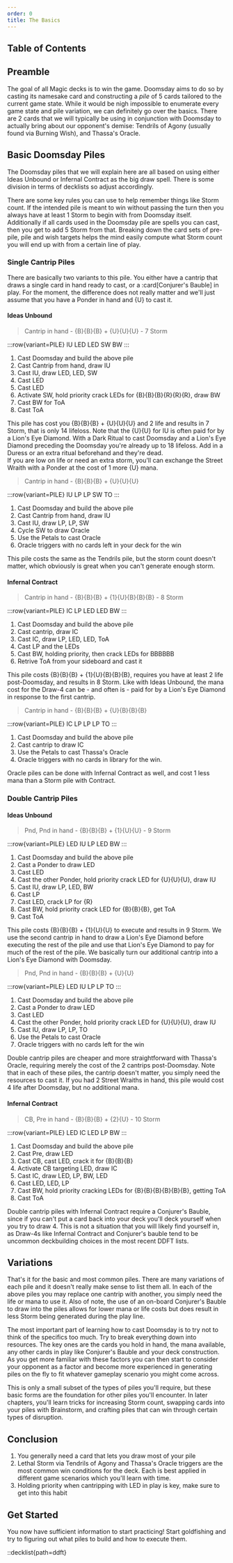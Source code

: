```yaml
---
order: 0
title: The Basics
---
```


## Table of Contents

## Preamble

The goal of all Magic decks is to win the game. Doomsday aims to do so by
casting its namesake card and constructing a _pile_ of 5 cards tailored to the
current game state. While it would be nigh impossible to enumerate every game
state and pile variation, we can definitely go over the basics. There are 2
cards that we will typically be using in conjunction with Doomsday to actually
bring about our opponent's demise: Tendrils of Agony (usually found via Burning
Wish), and Thassa's Oracle.

## Basic Doomsday Piles

The Doomsday piles that we will explain here are all based on using either Ideas
Unbound or Infernal Contract as the big draw spell. There is some division in
terms of decklists so adjust accordingly.

There are some key rules you can use to help remember things like Storm count.
If the intended pile is meant to win without passing the turn then you always
have at least 1 Storm to begin with from Doomsday itself. Additionally if all
cards used in the Doomsday pile are spells you can cast, then you get to add 5
Storm from that. Breaking down the card sets of pre-pile, pile and wish targets
helps the mind easily compute what Storm count you will end up with from a
certain line of play.

### Single Cantrip Piles

There are basically two variants to this pile. You either have a cantrip that
draws a single card in hand ready to cast, or a :card[Conjurer's Bauble] in
play. For the moment, the difference does not really matter and we'll just
assume that you have a Ponder in hand and {U} to cast it.

#### Ideas Unbound

> Cantrip in hand - {B}{B}{B} + {U}{U}{U} - 7 Storm

:::row{variant=PILE}
IU
LED
LED
SW
BW
:::

1. Cast Doomsday and build the above pile
1. Cast Cantrip from hand, draw IU
1. Cast IU, draw LED, LED, SW
1. Cast LED
1. Cast LED
1. Activate SW, hold priority crack LEDs for {B}{B}{B}{R}{R}{R}, draw BW
1. Cast BW for ToA
1. Cast ToA

This pile has cost you {B}{B}{B} + {U}{U}{U} and 2 life and results in 7 Storm,
that is only 14 lifeloss. Note that the {U}{U} for IU is often paid for by a
Lion's Eye Diamond. With a Dark Ritual to cast Doomsday and a Lion's Eye Diamond
preceding the Doomsday you're already up to 18 lifeloss. Add in a Duress or an
extra ritual beforehand and they're dead.  
If you are low on life or need an extra storm, you'll can exchange the Street
Wraith with a Ponder at the cost of 1 more {U} mana.

> Cantrip in hand - {B}{B}{B} + {U}{U}{U}

:::row{variant=PILE}
IU
LP
LP
SW
TO
:::

1. Cast Doomsday and build the above pile
1. Cast Cantrip from hand, draw IU
1. Cast IU, draw LP, LP, SW
1. Cycle SW to draw Oracle
1. Use the Petals to cast Oracle
1. Oracle triggers with no cards left in your deck for the win

This pile costs the same as the Tendrils pile, but the storm count doesn't
matter, which obviously is great when you can't generate enough storm.

#### Infernal Contract

> Cantrip in hand - {B}{B}{B} + {1}{U}{B}{B}{B} - 8 Storm

:::row{variant=PILE}
IC
LP
LED
LED
BW
:::

1. Cast Doomsday and build the above pile
1. Cast cantrip, draw IC
1. Cast IC, draw LP, LED, LED, ToA
1. Cast LP and the LEDs
1. Cast BW, holding priority, then crack LEDs for BBBBBB
1. Retrive ToA from your sideboard and cast it

This pile costs {B}{B}{B} + {1}{U}{B}{B}{B}, requires you have at least 2 life
post-Doomsday, and results in 8 Storm. Like with Ideas Unbound, the mana cost
for the Draw-4 can be - and often is - paid for by a Lion's Eye Diamond in
response to the first cantrip.

> Cantrip in hand - {B}{B}{B} + {U}{B}{B}{B}

:::row{variant=PILE}
IC
LP
LP
LP
TO
:::

1. Cast Doomsday and build the above pile
1. Cast cantrip to draw IC
1. Use the Petals to cast Thassa's Oracle
1. Oracle triggers with no cards in library for the win.

Oracle piles can be done with Infernal Contract as well, and cost 1 less mana
than a Storm pile with Contract.

### Double Cantrip Piles

#### Ideas Unbound

> Pnd, Pnd in hand - {B}{B}{B} + {1}{U}{U} - 9 Storm

:::row{variant=PILE}
LED
IU
LP
LED
BW
:::

1. Cast Doomsday and build the above pile
1. Cast a Ponder to draw LED
1. Cast LED
1. Cast the other Ponder, hold priority crack LED for {U}{U}{U}, draw IU
1. Cast IU, draw LP, LED, BW
1. Cast LP
1. Cast LED, crack LP for {R}
1. Cast BW, hold priority crack LED for {B}{B}{B}, get ToA
1. Cast ToA

This pile costs {B}{B}{B} + {1}{U}{U} to execute and results in 9 Storm. We use
the second cantrip in hand to draw a Lion's Eye Diamond before executing the
rest of the pile and use that Lion's Eye Diamond to pay for much of the rest of
the pile. We basically turn our additional cantrip into a Lion's Eye Diamond
with Doomsday.

> Pnd, Pnd in hand - {B}{B}{B} + {U}{U}

:::row{variant=PILE}
LED
IU
LP
LP
TO
:::

1. Cast Doomsday and build the above pile
1. Cast a Ponder to draw LED
1. Cast LED
1. Cast the other Ponder, hold priority crack LED for {U}{U}{U}, draw IU
1. Cast IU, draw LP, LP, TO
1. Use the Petals to cast Oracle
1. Oracle triggers with no cards left for the win

Double cantrip piles are cheaper and more straightforward with Thassa's Oracle,
requiring merely the cost of the 2 cantrips post-Doomsday. Note that in each of
these piles, the cantrip doesn't matter, you simply need the resources to cast
it. If you had 2 Street Wraiths in hand, this pile would cost 4 life after
Doomsday, but no additional mana.

#### Infernal Contract

> CB, Pre in hand - {B}{B}{B} + {2}{U} - 10 Storm

:::row{variant=PILE}
LED
IC
LED
LP
BW
:::

1. Cast Doomsday and build the above pile
1. Cast Pre, draw LED
1. Cast CB, cast LED, crack it for {B}{B}{B}
1. Activate CB targeting LED, draw IC
1. Cast IC, draw LED, LP, BW, LED
1. Cast LED, LED, LP
1. Cast BW, hold priority cracking LEDs for {B}{B}{B}{B}{B}{B}, getting ToA
1. Cast ToA

Double cantrip piles with Infernal Contract require a Conjurer's Bauble, since
if you can't put a card back into your deck you'll deck yourself when you try to
draw 4. This is not a situation that you will likely find yourself in, as
Draw-4s like Infernal Contract and Conjurer's bauble tend to be uncommon
deckbuilding choices in the most recent DDFT lists.

## Variations

That's it for the basic and most common piles. There are many variations of each
pile and it doesn't really make sense to list them all. In each of the above
piles you may replace one cantrip with another, you simply need the life or mana
to use it. Also of note, the use of an on-board Conjurer's Bauble to draw into
the piles allows for lower mana or life costs but does result in less Storm
being generated during the play line.

The most important part of learning how to cast Doomsday is to try not to think
of the specifics too much. Try to break everything down into resources. The key
ones are the cards you hold in hand, the mana available, any other cards in play
like Conjurer's Bauble and your deck construction. As you get more familiar with
these factors you can then start to consider your opponent as a factor and
become more experienced in generating piles on the fly to fit whatever gameplay
scenario you might come across.

This is only a small subset of the types of piles you'll require, but these
basic forms are the foundation for other piles you'll encounter. In later
chapters, you'll learn tricks for increasing Storm count, swapping cards into
your piles with Brainstorm, and crafting piles that can win through certain
types of disruption.

## Conclusion

1. You generally need a card that lets you draw most of your pile
1. Lethal Storm via Tendrils of Agony and Thassa's Oracle triggers are the most
   common win conditions for the deck. Each is best applied in different game
   scenarios which you'll learn with time.
1. Holding priority when cantripping with LED in play is key, make sure to get
   into this habit

## Get Started

You now have sufficient information to start practicing! Start goldfishing and
try to figuring out what piles to build and how to execute them.

::decklist{path=ddft}
